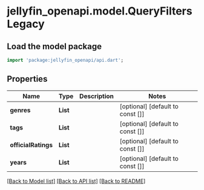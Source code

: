 # jellyfin_openapi.model.QueryFiltersLegacy

## Load the model package
```dart
import 'package:jellyfin_openapi/api.dart';
```

## Properties
Name | Type | Description | Notes
------------ | ------------- | ------------- | -------------
**genres** | **List<String>** |  | [optional] [default to const []]
**tags** | **List<String>** |  | [optional] [default to const []]
**officialRatings** | **List<String>** |  | [optional] [default to const []]
**years** | **List<int>** |  | [optional] [default to const []]

[[Back to Model list]](../README.md#documentation-for-models) [[Back to API list]](../README.md#documentation-for-api-endpoints) [[Back to README]](../README.md)


